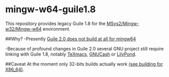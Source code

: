# mingw-w64-guile1.8

This repository provides legacy Guile 1.8 for the [MSys2/Mingw-w32/Mingw-w64](https://sourceforge.net/p/msys2/wiki/MSYS2%20introduction/) environment. 

##Why?
-Presently [Guile 2.0 does not build at all for mingw64](https://github.com/Alexpux/MINGW-packages/issues/699)

-Because of profound changes in Guile 2.0 several GNU project still require linking with Guile 1.8, notably [TeXmacs](http://www.texmacs.org/), [GNUCash](http://www.gnucash.org/) or [LilyPond](http://lilypond.org/).

##Caveat
At the moment only 32-bits builds actually work [(see building for X86_64)](./X86_64_building.md).
